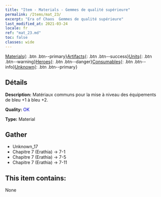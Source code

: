 ```yaml
---
title: "Item - Materials - Gemmes de qualité supérieure"
permalink: /Items/mat_23/
excerpt: "Era of Chaos  Gemmes de qualité supérieure"
last_modified_at: 2021-03-24
locale: fr
ref: "mat_23.md"
toc: false
classes: wide
---
```

 [Materials](/fr/Items/){: .btn .btn--primary}[Artifacts](/fr/Items/Artifacts/){: .btn .btn--success}[Units](/fr/Items/Units/){: .btn .btn--warning}[Heroes](/fr/Items/Heroes/){: .btn .btn--danger}[Consumables](/fr/Items/Consumables/){: .btn .btn--info}[Unknown](/fr/Items/Unknown/){: .btn .btn--primary}

## Détails
 **Description:** Matériaux communs pour la mise à niveau des équipements de bleu +1 à bleu +2.

 **Quality:** <span style="color: #0000CD">OK</span>

 **Type:** Material

## Gather

*    Unknown_17 
*    Chapitre 7 (Erathia) -> 7-1 
*    Chapitre 7 (Erathia) -> 7-5 
*    Chapitre 7 (Erathia) -> 7-11 

## This item contains:

  None

